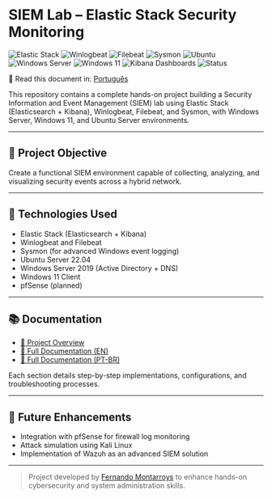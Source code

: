 # SIEM Lab – Elastic Stack Security Monitoring

![Elastic Stack](https://img.shields.io/badge/Elastic%20Stack-8.x-blue?logo=elastic)
![Winlogbeat](https://img.shields.io/badge/Winlogbeat-8.x-blue?logo=elastic)
![Filebeat](https://img.shields.io/badge/Filebeat-8.x-blue?logo=elastic)
![Sysmon](https://img.shields.io/badge/Sysmon-v14.16-blue?logo=windows)
![Ubuntu](https://img.shields.io/badge/Ubuntu-22.04-orange?logo=ubuntu)
![Windows Server](https://img.shields.io/badge/Windows%20Server-2019-blue?logo=windows)
![Windows 11](https://img.shields.io/badge/Windows-11-blue?logo=windows)
![Kibana Dashboards](https://img.shields.io/badge/Kibana-Dashboards-green?logo=kibana)
![Status](https://img.shields.io/badge/Status-Completed-brightgreen)

📄 Read this document in: [Português](README.pt-br.md)

This repository contains a complete hands-on project building a Security Information and Event Management (SIEM) lab using Elastic Stack (Elasticsearch + Kibana), Winlogbeat, Filebeat, and Sysmon, with Windows Server, Windows 11, and Ubuntu Server environments.

---

## 🎯 Project Objective

Create a functional SIEM environment capable of collecting, analyzing, and visualizing security events across a hybrid network.

---

## 🧰 Technologies Used

- Elastic Stack (Elasticsearch + Kibana)
- Winlogbeat and Filebeat
- Sysmon (for advanced Windows event logging)
- Ubuntu Server 22.04
- Windows Server 2019 (Active Directory + DNS)
- Windows 11 Client
- pfSense (planned)

---

## 📚 Documentation

- [📖 Project Overview](docs/en/00-overview.md)
- [📂 Full Documentation (EN)](docs/en/)
- [📂 Full Documentation (PT-BR)](docs/pt-br/)

Each section details step-by-step implementations, configurations, and troubleshooting processes.

---

## 🚀 Future Enhancements

- Integration with pfSense for firewall log monitoring
- Attack simulation using Kali Linux
- Implementation of Wazuh as an advanced SIEM solution

---

> Project developed by [Fernando Montarroys](https://github.com/fernandombmuniz) to enhance hands-on cybersecurity and system administration skills.
